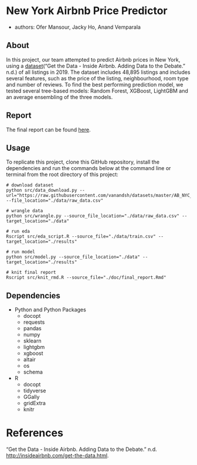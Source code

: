 
# New York Airbnb Price Predictor

  - authors: Ofer Mansour, Jacky Ho, Anand Vemparala

## About

In this project, our team attempted to predict Airbnb prices in New
York, using a [dataset](http://insideairbnb.com/get-the-data.html)(“Get
the Data - Inside Airbnb. Adding Data to the Debate.” n.d.) of all
listings in 2019. The dataset includes 48,895 listings and includes
several features, such as the price of the listing, neighbourhood, room
type and number of reviews. To find the best performing prediction
model, we tested several tree-based models: Random Forest, XGBoost,
LightGBM and an average ensembling of the three models.

## Report

The final report can be found
[here](https://github.com/UBC-MDS/DSCI_522_Group405/blob/master/doc/final_report.md).

## Usage

To replicate this project, clone this GitHub repository, install the
dependencies and run the commands below at the command line or terminal
from the root directory of this project:

    # download dataset
    python src/data_download.py --url="https://raw.githubusercontent.com/vanandsh/datasets/master/AB_NYC_2019.csv" --file_location="./data/raw_data.csv"
    
    # wrangle data 
    python src/wrangle.py --source_file_location="./data/raw_data.csv" --target_location="./data"
    
    # run eda 
    Rscript src/eda_script.R --source_file="./data/train.csv" --target_location="./results"
    
    # run model
    python src/model.py --source_file_location="./data" --target_location="./results"
    
    # knit final report
    Rscript src/knit_rmd.R --source_file="./doc/final_report.Rmd"

## Dependencies

  - Python and Python Packages
      - docopt
      - requests
      - pandas
      - numpy
      - sklearn
      - lightgbm
      - xgboost
      - altair
      - os
      - schema
  - R
      - docopt
      - tidyverse
      - GGally
      - gridExtra
      - knitr

# References

<div id="refs" class="references">

<div id="ref-GettheDa10:online">

“Get the Data - Inside Airbnb. Adding Data to the Debate.” n.d.
<http://insideairbnb.com/get-the-data.html>.

</div>

</div>
